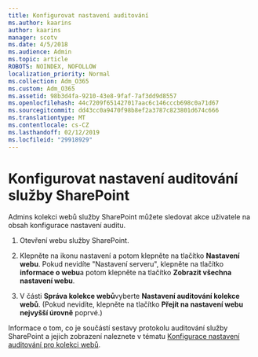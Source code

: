 ```yaml
---
title: Konfigurovat nastavení auditování
ms.author: kaarins
author: kaarins
manager: scotv
ms.date: 4/5/2018
ms.audience: Admin
ms.topic: article
ROBOTS: NOINDEX, NOFOLLOW
localization_priority: Normal
ms.collection: Adm_O365
ms.custom: Adm_O365
ms.assetid: 98b3d4fa-9210-43e8-9faf-7af3dd9d8557
ms.openlocfilehash: 44c7209f651427017aac6c146cccb698c0a71d67
ms.sourcegitcommit: dd43cc0a9470f98b8ef2a3787c823801d674c666
ms.translationtype: MT
ms.contentlocale: cs-CZ
ms.lasthandoff: 02/12/2019
ms.locfileid: "29918929"
---
```

# <a name="configure-sharepoint-audit-settings"></a>Konfigurovat nastavení auditování služby SharePoint

Admins kolekci webů služby SharePoint můžete sledovat akce uživatele na obsah konfigurace nastavení auditu.
  
1. Otevření webu služby SharePoint.
    
2. Klepněte na ikonu nastavení a potom klepněte na tlačítko **Nastavení webu**. Pokud nevidíte "Nastavení serveru", klepněte na tlačítko **informace o webu**a potom klepněte na tlačítko **Zobrazit všechna nastavení webu**.
    
3. V části **Správa kolekce webů**vyberte **Nastavení auditování kolekce webů**. (Pokud nevidíte, klepněte na tlačítko **Přejít na nastavení webu nejvyšší úrovně** poprvé.) 
    
Informace o tom, co je součástí sestavy protokolu auditování služby SharePoint a jejich zobrazení naleznete v tématu [Konfigurace nastavení auditování pro kolekci webů](https://go.microsoft.com/fwlink/?linkid=404050).
  


